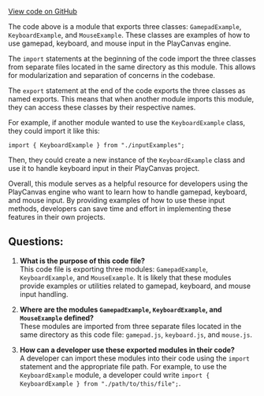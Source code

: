 [View code on GitHub](https://github.com/playcanvas/engine/examples/src/examples/input/index.mjs)

The code above is a module that exports three classes: `GamepadExample`, `KeyboardExample`, and `MouseExample`. These classes are examples of how to use gamepad, keyboard, and mouse input in the PlayCanvas engine.

The `import` statements at the beginning of the code import the three classes from separate files located in the same directory as this module. This allows for modularization and separation of concerns in the codebase.

The `export` statement at the end of the code exports the three classes as named exports. This means that when another module imports this module, they can access these classes by their respective names.

For example, if another module wanted to use the `KeyboardExample` class, they could import it like this:

```
import { KeyboardExample } from "./inputExamples";
```

Then, they could create a new instance of the `KeyboardExample` class and use it to handle keyboard input in their PlayCanvas project.

Overall, this module serves as a helpful resource for developers using the PlayCanvas engine who want to learn how to handle gamepad, keyboard, and mouse input. By providing examples of how to use these input methods, developers can save time and effort in implementing these features in their own projects.
## Questions: 
 1. **What is the purpose of this code file?**\
This code file is exporting three modules: `GamepadExample`, `KeyboardExample`, and `MouseExample`. It is likely that these modules provide examples or utilities related to gamepad, keyboard, and mouse input handling.

2. **Where are the modules `GamepadExample`, `KeyboardExample`, and `MouseExample` defined?**\
These modules are imported from three separate files located in the same directory as this code file: `gamepad.js`, `keyboard.js`, and `mouse.js`.

3. **How can a developer use these exported modules in their code?**\
A developer can import these modules into their code using the `import` statement and the appropriate file path. For example, to use the `KeyboardExample` module, a developer could write `import { KeyboardExample } from "./path/to/this/file";`.